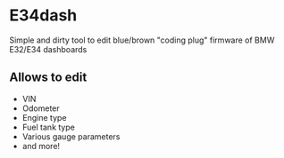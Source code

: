 # E34dash
Simple and dirty tool to edit blue/brown "coding plug" firmware of BMW E32/E34 dashboards

## Allows to edit
* VIN
* Odometer
* Engine type
* Fuel tank type
* Various gauge parameters
* and more!
